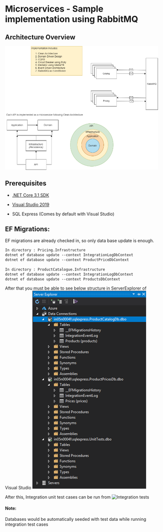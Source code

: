 # Microservices - Sample implementation using RabbitMQ

## Architecture Overview
![Architecture Overview](Overview.png)

## Prerequisites 

* [.NET Core 3.1 SDK](https://dotnet.microsoft.com/download)

* [Visual Studio 2019](https://visualstudio.microsoft.com/vs/)

* SQL Express (Comes by default with Visual Studio)

## EF Migrations:

EF migrations are already checked in, so only data base update is enough.

```
In directory : Pricing.Infrastructure
dotnet ef database update --context IntegrationLogDbContext
dotnet ef database update --context ProductPriceDbContext

In directory : ProductCatalogue.Infrastructure
dotnet ef database update --context IntegrationLogDbContext
dotnet ef database update --context ProductsDbContext
```
After that you must be able to see below structure in ServerExplorer of Visual Studio
![Databases - Server Explorer in Visual Studio](DataConnections.png)

After this, Integration unit test cases can be run from ![Integration tests](https://github.com/avinfinity/MicroServices-WithRabbitMQIntegration/tree/master/IntegrationUnitTests)

#### Note:
Databases would be automatically seeded with test data while running integration test cases

